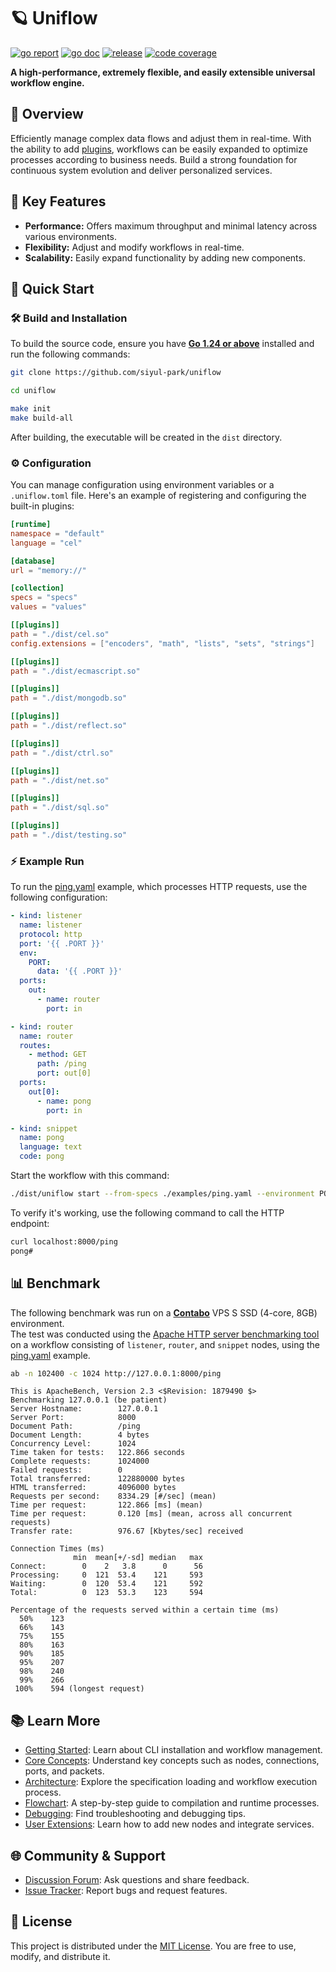 # 🪐 Uniflow

[![go report][go_report_img]][go_report_url]
[![go doc][go_doc_img]][go_doc_url]
[![release][repo_releases_img]][repo_releases_url]
[![code coverage][go_code_coverage_img]][go_code_coverage_url]

**A high-performance, extremely flexible, and easily extensible universal workflow engine.**

## 📝 Overview

Efficiently manage complex data flows and adjust them in real-time. With the ability to add [plugins](plugins/README.md), workflows can be easily expanded to optimize processes according to business needs. Build a strong foundation for continuous system evolution and deliver personalized services.

## 🎯 Key Features

- **Performance:** Offers maximum throughput and minimal latency across various environments.
- **Flexibility:** Adjust and modify workflows in real-time.
- **Scalability:** Easily expand functionality by adding new components.

## 🚀 Quick Start

### 🛠️ Build and Installation

To build the source code, ensure you have **[Go 1.24 or above](https://go.dev/doc/install)** installed and run the
following commands:

```sh
git clone https://github.com/siyul-park/uniflow

cd uniflow

make init
make build-all
```

After building, the executable will be created in the `dist` directory.

### ⚙️ Configuration

You can manage configuration using environment variables or a `.uniflow.toml` file. Here's an example of registering and
configuring the built-in plugins:

```toml
[runtime]
namespace = "default"
language = "cel"

[database]
url = "memory://"

[collection]
specs = "specs"
values = "values"

[[plugins]]
path = "./dist/cel.so"
config.extensions = ["encoders", "math", "lists", "sets", "strings"]

[[plugins]]
path = "./dist/ecmascript.so"

[[plugins]]
path = "./dist/mongodb.so"

[[plugins]]
path = "./dist/reflect.so"

[[plugins]]
path = "./dist/ctrl.so"

[[plugins]]
path = "./dist/net.so"

[[plugins]]
path = "./dist/sql.so"

[[plugins]]
path = "./dist/testing.so"
```

### ⚡ Example Run

To run the [ping.yaml](examples/ping.yaml) example, which processes HTTP requests, use the following configuration:

```yaml
- kind: listener
  name: listener
  protocol: http
  port: '{{ .PORT }}'
  env:
    PORT:
      data: '{{ .PORT }}'
  ports:
    out:
      - name: router
        port: in

- kind: router
  name: router
  routes:
    - method: GET
      path: /ping
      port: out[0]
  ports:
    out[0]:
      - name: pong
        port: in

- kind: snippet
  name: pong
  language: text
  code: pong
```

Start the workflow with this command:

```sh
./dist/uniflow start --from-specs ./examples/ping.yaml --environment PORT=8000
```

To verify it's working, use the following command to call the HTTP endpoint:

```sh
curl localhost:8000/ping
pong#
```

## 📊 Benchmark

The following benchmark was run on a **[Contabo](https://contabo.com/)** VPS S SSD (4-core, 8GB) environment.  
The test was conducted using
the [Apache HTTP server benchmarking tool](https://httpd.apache.org/docs/2.4/programs/ab.html) on a workflow consisting
of `listener`, `router`, and `snippet` nodes, using the [ping.yaml](examples/ping.yaml) example.

```sh
ab -n 102400 -c 1024 http://127.0.0.1:8000/ping
```

```
This is ApacheBench, Version 2.3 <$Revision: 1879490 $>
Benchmarking 127.0.0.1 (be patient)
Server Hostname:        127.0.0.1
Server Port:            8000
Document Path:          /ping
Document Length:        4 bytes
Concurrency Level:      1024
Time taken for tests:   122.866 seconds
Complete requests:      1024000
Failed requests:        0
Total transferred:      122880000 bytes
HTML transferred:       4096000 bytes
Requests per second:    8334.29 [#/sec] (mean)
Time per request:       122.866 [ms] (mean)
Time per request:       0.120 [ms] (mean, across all concurrent requests)
Transfer rate:          976.67 [Kbytes/sec] received

Connection Times (ms)
              min  mean[+/-sd] median   max
Connect:        0    2   3.8      0      56
Processing:     0  121  53.4    121     593
Waiting:        0  120  53.4    121     592
Total:          0  123  53.3    123     594

Percentage of the requests served within a certain time (ms)
  50%    123
  66%    143
  75%    155
  80%    163
  90%    185
  95%    207
  98%    240
  99%    266
 100%    594 (longest request)
```

## 📚 Learn More

- [Getting Started](./docs/getting_started.md): Learn about CLI installation and workflow management.
- [Core Concepts](./docs/key_concepts.md): Understand key concepts such as nodes, connections, ports, and packets.
- [Architecture](./docs/architecture.md): Explore the specification loading and workflow execution process.
- [Flowchart](./docs/flowchart.md): A step-by-step guide to compilation and runtime processes.
- [Debugging](./docs/debugging.md): Find troubleshooting and debugging tips.
- [User Extensions](./docs/user_extensions.md): Learn how to add new nodes and integrate services.

## 🌐 Community & Support

- [Discussion Forum](https://github.com/siyul-park/uniflow/discussions): Ask questions and share feedback.
- [Issue Tracker](https://github.com/siyul-park/uniflow/issues): Report bugs and request features.

## 📜 License

This project is distributed under the [MIT License](./LICENSE). You are free to use, modify, and distribute it.

<!-- Go -->

[go_download_url]: https://golang.org/dl/
[go_version_img]: https://img.shields.io/badge/Go-1.21+-00ADD8?style=for-the-badge&logo=go

[go_code_coverage_img]: https://codecov.io/gh/siyul-park/uniflow/graph/badge.svg?token=HOFm99R9SO
[go_code_coverage_url]: https://codecov.io/gh/siyul-park/uniflow
[go_report_img]: https://goreportcard.com/badge/github.com/siyul-park/uniflow
[go_report_url]: https://goreportcard.com/report/github.com/siyul-park/uniflow
[go_doc_img]: https://godoc.org/github.com/siyul-park/uniflow?status.svg
[go_doc_url]: https://godoc.org/github.com/siyul-park/uniflow

<!-- Repository -->

[repo_url]: https://github.com/siyul-park/uniflow
[repo_issues_url]: https://github.com/siyul-park/uniflow/issues
[repo_pull_request_url]: https://github.com/siyul-park/uniflow/pulls
[repo_discussions_url]: https://github.com/siyul-park/uniflow/discussions
[repo_releases_img]: https://img.shields.io/github/release/siyul-park/uniflow.svg
[repo_releases_url]: https://github.com/siyul-park/uniflow/releases
[repo_wiki_url]: https://github.com/siyul-park/uniflow/wiki
[repo_wiki_img]: https://img.shields.io/badge/docs-wiki_page-blue?style=for-the-badge&logo=none
[repo_wiki_faq_url]: https://github.com/siyul-park/uniflow/wiki/FAQ
